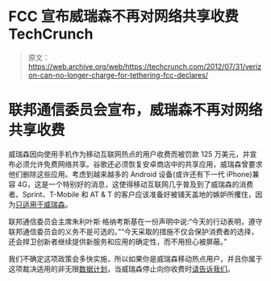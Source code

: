 # FCC 宣布威瑞森不再对网络共享收费 TechCrunch

> 原文：<https://web.archive.org/web/https://techcrunch.com/2012/07/31/verizon-can-no-longer-charge-for-tethering-fcc-declares/>

# 联邦通信委员会宣布，威瑞森不再对网络共享收费

威瑞森因向使用手机作为移动互联网热点的用户收费而被罚款 125 万美元，并宣布必须允许免费网络共享。谷歌还必须恢复安卓商店中的共享应用，威瑞森曾要求他们删除这些应用。考虑到越来越多的 Android 设备(或许还有下一代 iPhone)兼容 4G，这是一个特别好的消息，这使得移动互联网几乎普及到了威瑞森的消费者。Sprint、T-Mobile 和 AT & T 的客户应该准备好被铺天盖地的嫉妒所攫住，因为[只适用于威瑞森](https://web.archive.org/web/20221205223812/http://arstechnica.com/gadgets/2012/07/tethering-apps-must-be-allowed-fcc-tells-verizon/)。

联邦通信委员会主席朱利叶斯·格纳考斯基在一份声明中说:“今天的行动表明，遵守联邦通信委员会的义务不是可选的。”“今天采取的措施不仅会保护消费者的选择，还会捍卫创新者继续提供新服务和应用的确定性，而不用担心被屏蔽。”

我们不确定这项政策会多快实施，所以如果你是威瑞森移动热点用户，并且你属于这项裁决适用的非无限[数据计划](https://web.archive.org/web/20221205223812/http://http//arstechnica.com/gadgets/2012/07/tethering-apps-must-be-allowed-fcc-tells-verizon/)，当威瑞森停止向你收费时[请告诉我们](https://web.archive.org/web/20221205223812/https://beta.techcrunch.com/tips/)。